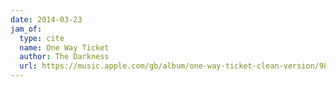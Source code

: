 ```yaml
---
date: 2014-03-23
jam_of:
  type: cite
  name: One Way Ticket
  author: The Darkness
  url: https://music.apple.com/gb/album/one-way-ticket-clean-version/98488555?i=98487953
---
```


